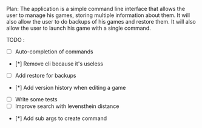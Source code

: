 Plan:
The application is a simple command line interface that allows the user to manage his games,
storing multiple information about them.
It will also allow the user to do backups of his games and restore them.
It will also allow the user to launch his game with a single command.

TODO :
- [ ] Auto-completion of commands
- [*] Remove cli because it's useless
- [ ] Add restore for backups
- [*] Add version history when editing a game
- [ ] Write some tests
- [ ] Improve search with levensthein distance
- [*] Add sub args to create command